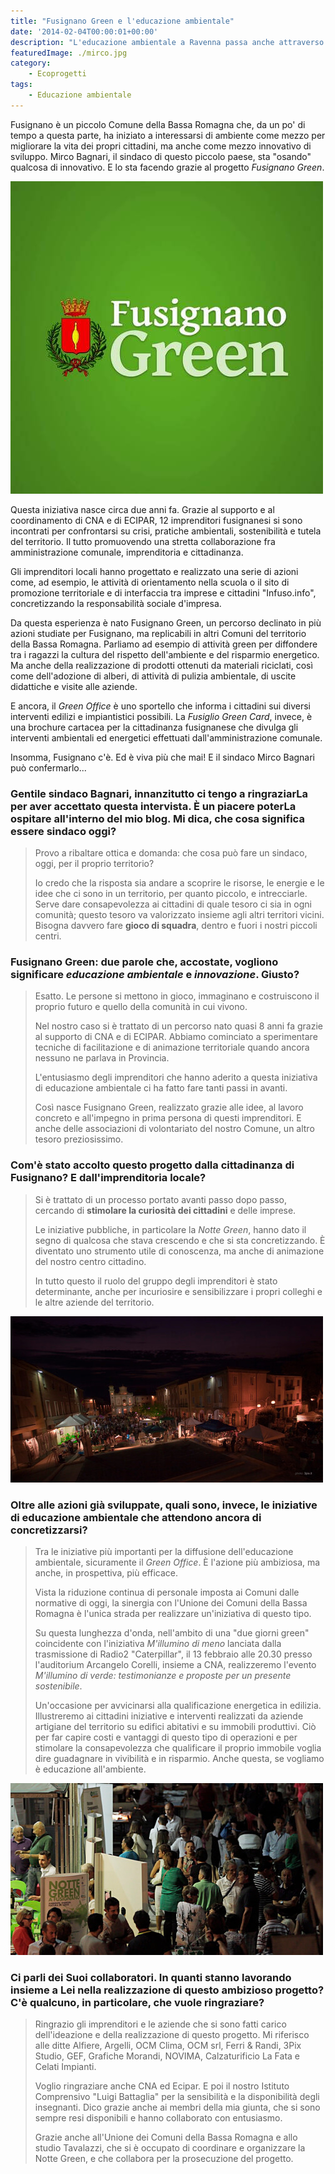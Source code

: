```yaml
---
title: "Fusignano Green e l'educazione ambientale"
date: '2014-02-04T00:00:01+00:00'
description: "L'educazione ambientale a Ravenna passa anche attraverso eventi specifici. Un esempio è Fusignano Green, l'iniziativa di un piccolo paese del territorio romagnolo."
featuredImage: ./mirco.jpg
category:
    - Ecoprogetti
tags:
    - Educazione ambientale
---
```


Fusignano è un piccolo Comune della Bassa Romagna che, da un po' di tempo a questa parte, ha iniziato a interessarsi di ambiente come mezzo per migliorare la vita dei propri cittadini, ma anche come mezzo innovativo di sviluppo.
Mirco Bagnari, il sindaco di questo piccolo paese, sta "osando" qualcosa di innovativo. E lo sta facendo grazie al progetto _Fusignano Green_.

![Fusignano Green](./fusignano-green.jpg)

Questa iniziativa nasce circa due anni fa. Grazie al supporto e al coordinamento di CNA e di ECIPAR, 12 imprenditori fusignanesi si sono incontrati per confrontarsi su crisi, pratiche ambientali, sostenibilità e tutela del territorio. Il tutto promuovendo una stretta collaborazione fra amministrazione comunale, imprenditoria e cittadinanza.

Gli imprenditori locali hanno progettato e realizzato una serie di azioni come, ad esempio, le attività di orientamento nella scuola o il sito di promozione territoriale e di interfaccia tra imprese e cittadini "Infuso.info", concretizzando la responsabilità sociale d'impresa.

Da questa esperienza è nato Fusignano Green, un percorso declinato in più azioni studiate per Fusignano, ma replicabili in altri Comuni del territorio della Bassa Romagna.
Parliamo ad esempio di attività green per diffondere tra i ragazzi la cultura del rispetto dell'ambiente e del risparmio energetico. Ma anche della realizzazione di prodotti ottenuti da materiali riciclati, così come dell'adozione di alberi, di attività di pulizia ambientale, di uscite didattiche e visite alle aziende.

E ancora, il _Green Office_ è uno sportello che informa i cittadini sui diversi interventi edilizi e impiantistici possibili. La _Fusiglio Green Card_, invece, è una brochure cartacea per la cittadinanza fusignanese che divulga gli interventi ambientali ed energetici effettuati dall'amministrazione comunale.

Insomma, Fusignano c'è. Ed è viva più che mai! E il sindaco Mirco Bagnari può confermarlo...

### Gentile sindaco Bagnari, innanzitutto ci tengo a ringraziarLa per aver accettato questa intervista. È un piacere poterLa ospitare all'interno del mio blog. Mi dica, che cosa significa essere sindaco oggi?

> Provo a ribaltare ottica e domanda: che cosa può fare un sindaco, oggi, per il proprio territorio?
>
> Io credo che la risposta sia andare a scoprire le risorse, le energie e le idee che ci sono in un territorio, per quanto piccolo, e intrecciarle. Serve dare consapevolezza ai cittadini di quale tesoro ci sia in ogni comunità; questo tesoro va valorizzato insieme agli altri territori vicini. Bisogna davvero fare **gioco di squadra**, dentro e fuori i nostri piccoli centri.

### Fusignano Green: due parole che, accostate, vogliono significare _educazione ambientale_ e _innovazione_. Giusto?

> Esatto. Le persone si mettono in gioco, immaginano e costruiscono il proprio futuro e quello della comunità in cui vivono.
>
> Nel nostro caso si è trattato di un percorso nato quasi 8 anni fa grazie al supporto di CNA e di ECIPAR. Abbiamo cominciato a sperimentare tecniche di facilitazione e di animazione territoriale quando ancora nessuno ne parlava in Provincia.
>
> L'entusiasmo degli imprenditori che hanno aderito a questa iniziativa di educazione ambientale ci ha fatto fare tanti passi in avanti.
>
> Così nasce Fusignano Green, realizzato grazie alle idee, al lavoro concreto e all'impegno in prima persona di questi imprenditori. E anche delle associazioni di volontariato del nostro Comune, un altro tesoro preziosissimo.

### Com'è stato accolto questo progetto dalla cittadinanza di Fusignano? E dall'imprenditoria locale?

> Si è trattato di un processo portato avanti passo dopo passo, cercando di **stimolare la curiosità dei cittadini** e delle imprese.
>
> Le iniziative pubbliche, in particolare la _Notte Green_, hanno dato il segno di qualcosa che stava crescendo e che si sta concretizzando. È diventato uno strumento utile di conoscenza, ma anche di animazione del nostro centro cittadino.
>
> In tutto questo il ruolo del gruppo degli imprenditori è stato determinante, anche per incuriosire e sensibilizzare i propri colleghi e le altre aziende del territorio.

![La Notte Green a Fusignano - Ravenna (Ph. 3PIX Studio)](./notte-green-1.jpg)

### Oltre alle azioni già sviluppate, quali sono, invece, le iniziative di educazione ambientale che attendono ancora di concretizzarsi?

> Tra le iniziative più importanti per la diffusione dell'educazione ambientale, sicuramente il _Green Office_. È l'azione più ambiziosa, ma anche, in prospettiva, più efficace.
>
> Vista la riduzione continua di personale imposta ai Comuni dalle normative di oggi, la sinergia con l'Unione dei Comuni della Bassa Romagna è l'unica strada per realizzare un'iniziativa di questo tipo.
>
> Su questa lunghezza d'onda, nell'ambito di una "due giorni green" coincidente con l'iniziativa _M'illumino di meno_ lanciata dalla trasmissione di Radio2 "Caterpillar", il 13 febbraio alle 20.30 presso l'auditorium Arcangelo Corelli, insieme a CNA, realizzeremo l'evento _M'illumino di verde: testimonianze e proposte per un presente sostenibile_.
>
> Un'occasione per avvicinarsi alla qualificazione energetica in edilizia. Illustreremo ai cittadini iniziative e interventi realizzati da aziende artigiane del territorio su edifici abitativi e su immobili produttivi. Ciò per far capire costi e vantaggi di questo tipo di operazioni e per stimolare la consapevolezza che qualificare il proprio immobile voglia dire guadagnare in vivibilità e in risparmio. Anche questa, se vogliamo è educazione all'ambiente.

![La Notte Green a Fusignano - Ravenna (Ph. 3PIX Studio)](./notte-green-2.jpg)

### Ci parli dei Suoi collaboratori. In quanti stanno lavorando insieme a Lei nella realizzazione di questo ambizioso progetto? C'è qualcuno, in particolare, che vuole ringraziare?

> Ringrazio gli imprenditori e le aziende che si sono fatti carico dell'ideazione e della realizzazione di questo progetto. Mi riferisco alle ditte Alfiere, Argelli, OCM Clima, OCM srl, Ferri & Randi, 3Pix Studio, GEF, Grafiche Morandi, NOVIMA, Calzaturificio La Fata e Celati Impianti.
>
> Voglio ringraziare anche CNA ed Ecipar. E poi il nostro Istituto Comprensivo "Luigi Battaglia" per la sensibilità e la disponibilità degli insegnanti. Dico grazie anche ai membri della mia giunta, che si sono sempre resi disponibili e hanno collaborato con entusiasmo.
>
> Grazie anche all'Unione dei Comuni della Bassa Romagna e allo studio Tavalazzi, che si è occupato di coordinare e organizzare la Notte Green, e che collabora per la prosecuzione del progetto.
